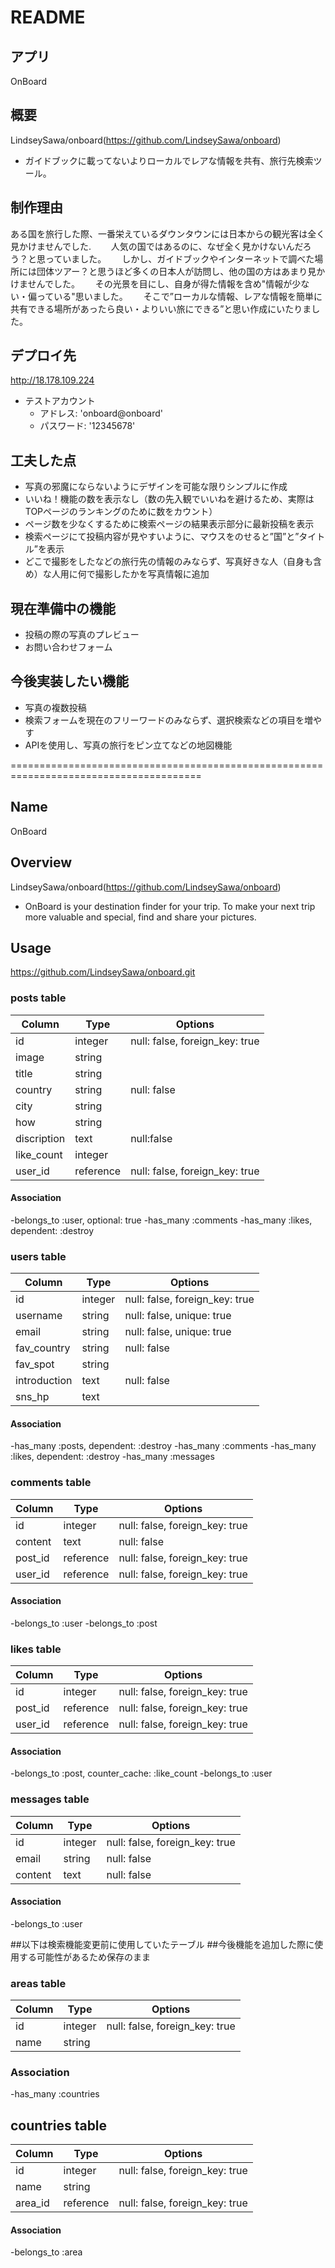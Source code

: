 # README

## アプリ

OnBoard

## 概要

LindseySawa/onboard(https://github.com/LindseySawa/onboard) 
- ガイドブックに載ってないよりローカルでレアな情報を共有、旅行先検索ツール。

## 制作理由

ある国を旅行した際、一番栄えているダウンタウンには日本からの観光客は全く見かけませんでした.　　
人気の国ではあるのに、なぜ全く見かけないんだろう？と思っていました。　　
しかし、ガイドブックやインターネットで調べた場所には団体ツアー？と思うほど多くの日本人が訪問し、他の国の方はあまり見かけませんでした。　　
その光景を目にし、自身が得た情報を含め"情報が少ない・偏っている"思いました。　　
そこで”ローカルな情報、レアな情報を簡単に共有できる場所があったら良い・よりいい旅にできる”と思い作成にいたりました。　　



## デプロイ先

http://18.178.109.224

  - テストアカウント
    - アドレス: 'onboard@onboard'
    - パスワード: '12345678'

## 工夫した点
- 写真の邪魔にならないようにデザインを可能な限りシンプルに作成
- いいね！機能の数を表示なし（数の先入観でいいねを避けるため、実際はTOPページのランキングのために数をカウント）
- ページ数を少なくするために検索ページの結果表示部分に最新投稿を表示
- 検索ページにて投稿内容が見やすいように、マウスをのせると”国”と”タイトル”を表示
- どこで撮影をしたなどの旅行先の情報のみならず、写真好きな人（自身も含め）な人用に何で撮影したかを写真情報に追加

## 現在準備中の機能
- 投稿の際の写真のプレビュー
- お問い合わせフォーム

## 今後実装したい機能
- 写真の複数投稿
- 検索フォームを現在のフリーワードのみならず、選択検索などの項目を増やす
- APIを使用し、写真の旅行をピン立てなどの地図機能


=======================================================================================
## Name

OnBoard

## Overview

LindseySawa/onboard(https://github.com/LindseySawa/onboard) 
- OnBoard is your destination finder for your trip. To make your next trip more valuable and special, find and share your pictures.

## Usage

https://github.com/LindseySawa/onboard.git



### posts table

|Column|Type|Options|
|------|----|-------|
|id|integer|null: false, foreign_key: true|
|image|string||
|title|string||
|country|string|null: false|
|city|string||
|how|string||
|discription|text|null:false|
|like_count|integer||
|user_id|reference|null: false, foreign_key: true|

#### Association
-belongs_to :user, optional: true
-has_many :comments
-has_many :likes, dependent: :destroy



### users table

|Column|Type|Options|
|------|----|-------|
|id|integer|null: false, foreign_key: true|
|username|string|null: false, unique: true|
|email|string|null: false, unique: true|
|fav_country|string|null: false|
|fav_spot|string||
|introduction|text|null: false|
|sns_hp|text||

#### Association
-has_many :posts, dependent: :destroy
-has_many :comments
-has_many :likes, dependent: :destroy
-has_many :messages



### comments table

|Column|Type|Options|
|------|----|-------|
|id|integer|null: false, foreign_key: true|
|content|text|null: false|
|post_id|reference|null: false, foreign_key: true|
|user_id|reference|null: false, foreign_key: true|

#### Association
-belongs_to :user
-belongs_to :post



### likes table

|Column|Type|Options|
|------|----|-------|
|id|integer|null: false, foreign_key: true|
|post_id|reference|null: false, foreign_key: true|
|user_id|reference|null: false, foreign_key: true|

#### Association
-belongs_to :post, counter_cache: :like_count
-belongs_to :user



### messages table

|Column|Type|Options|
|------|----|-------|
|id|integer|null: false, foreign_key: true|
|email|string|null: false|
|content|text|null: false|

#### Association
-belongs_to :user


##以下は検索機能変更前に使用していたテーブル
##今後機能を追加した際に使用する可能性があるため保存のまま

### areas table

|Column|Type|Options|
|------|----|-------|
|id|integer|null: false, foreign_key: true|
|name|string||

### Association
-has_many :countries

## countries table

|Column|Type|Options|
|------|----|-------|
|id|integer|null: false, foreign_key: true|
|name|string||
|area_id|reference|null: false, foreign_key: true|

#### Association
-belongs_to :area



